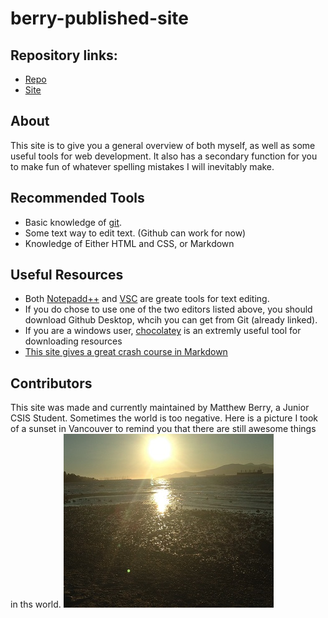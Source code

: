 # berry-published-site

## Repository links:

- [Repo](https://github.com/Infraction71/berry-published-site)
- [Site](https://infraction71.github.io/)

## About
This site is to give you a general overview of both myself, as well as some useful tools for web development. It also has a secondary function for you to make fun of whatever spelling mistakes I will inevitably make.

## Recommended Tools

- Basic knowledge of [git](https://github.com/).
- Some text way to edit text. (Github can work for now)
- Knowledge of Either HTML and CSS, or Markdown

## Useful Resources

- Both [Notepadd++](https://notepad-plus-plus.org/) and [VSC](https://code.visualstudio.com/) are greate tools for text editing. 
- If you do chose to use one of the two editors listed above, you should download Github Desktop, whcih you can get from Git (already linked).
- If you are a windows user, [chocolatey](https://chocolatey.org/) is an extremly useful tool for downloading resources
- [This site gives a great crash course in Markdown](https://www.markdowntutorial.com/)

## Contributors

This site was made and currently maintained by Matthew Berry, a Junior CSIS Student. Sometimes the world is too negative. Here is a picture I took of a sunset in Vancouver to remind you that there are still awesome things in ths world.
![Sunset by Matthew Berry](https://github.com/Infraction71/berry-published-site/raw/master/sunset.jpg)
